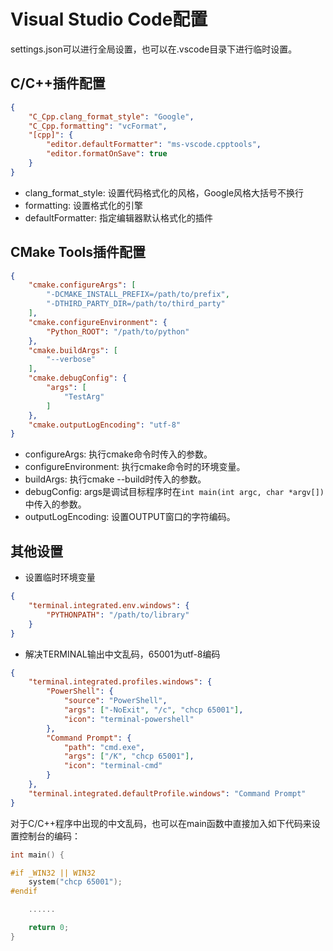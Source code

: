 # Visual Studio Code配置

settings.json可以进行全局设置，也可以在.vscode目录下进行临时设置。

## C/C++插件配置

```json
{
    "C_Cpp.clang_format_style": "Google",
    "C_Cpp.formatting": "vcFormat",
    "[cpp]": {
        "editor.defaultFormatter": "ms-vscode.cpptools",
        "editor.formatOnSave": true
    }
}
```

- clang_format_style: 设置代码格式化的风格，Google风格大括号不换行
- formatting: 设置格式化的引擎
- defaultFormatter: 指定编辑器默认格式化的插件

## CMake Tools插件配置

```json
{
    "cmake.configureArgs": [
        "-DCMAKE_INSTALL_PREFIX=/path/to/prefix",
        "-DTHIRD_PARTY_DIR=/path/to/third_party"
    ],
    "cmake.configureEnvironment": {
        "Python_ROOT": "/path/to/python"
    },
    "cmake.buildArgs": [
        "--verbose"
    ],
    "cmake.debugConfig": {
        "args": [
            "TestArg"
        ]
    },
    "cmake.outputLogEncoding": "utf-8"
}
```

- configureArgs: 执行cmake命令时传入的参数。
- configureEnvironment: 执行cmake命令时的环境变量。
- buildArgs: 执行cmake --build时传入的参数。
- debugConfig: args是调试目标程序时在`int main(int argc, char *argv[])`中传入的参数。
- outputLogEncoding: 设置OUTPUT窗口的字符编码。

## 其他设置

- 设置临时环境变量

```json
{
    "terminal.integrated.env.windows": {
        "PYTHONPATH": "/path/to/library"
    }
}
```

- 解决TERMINAL输出中文乱码，65001为utf-8编码

```json
{
    "terminal.integrated.profiles.windows": {
        "PowerShell": {
            "source": "PowerShell",
            "args": ["-NoExit", "/c", "chcp 65001"],
            "icon": "terminal-powershell"
        },
        "Command Prompt": {
            "path": "cmd.exe",
            "args": ["/K", "chcp 65001"],
            "icon": "terminal-cmd"
        }
    },
    "terminal.integrated.defaultProfile.windows": "Command Prompt"
}
```

对于C/C++程序中出现的中文乱码，也可以在main函数中直接加入如下代码来设置控制台的编码：

```c
int main() {

#if _WIN32 || WIN32
    system("chcp 65001");
#endif

    ......

    return 0;
}
```
